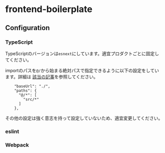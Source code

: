 # frontend-boilerplate

## Configuration

### TypeScript

TypeScriptのバージョンは`esnext`にしています。適宜プロダクトごとに固定してください。

importのパスを`@/`から始まる絶対パスで指定できるように以下の設定をしています。詳細は [該当の記事](https://nametake.github.io/posts/2019/10/07/typescript-absolute-imports/)を参照してください。

```jsonc
    "baseUrl": "./",
    "paths": {
      "@/*": [
        "src/*"
      ]
    },
```

その他の設定は強く意志を持って設定していないため、適宜変更してください。

### eslint

### Webpack
